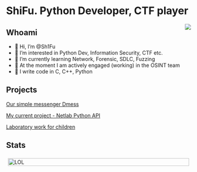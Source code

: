 # ShiFu. Python Developer, CTF player


<img src = "https://i.giphy.com/media/OmK8lulOMQ9XO/giphy.webp" align="right">

## Whoami

* 👋 Hi, I’m @Sh1Fu</li>
* 👀 I’m interested in Python Dev, Information Security, CTF etc.</li>
* 🌱 I’m currently learning Network, Forensic, SDLC, Fuzzing</li>
* 🔎 At the moment I am actively engaged (working) in the OSINT team
* 📗 I write code in C, C++, Python 

## Projects

[Our simple messenger Dmess](https://gitlab.informatics.ru/2019-2020/online/s101/group-04/dmess)

[My current project - Netlab Python API](https://github.com/Sh1Fu/Netlab)

[Laboratory work for children](https://github.com/Sh1Fu/Some-C-Code)


## Stats

<div class="row" style="display: flex;">
  <div style="flex: 33.33%;padding: 5px;">
    <img src="https://github-readme-stats.vercel.app/api?username=Sh1Fu&show_icons=true&theme=onedark&count_private=true" alt="LOL" href="https://github.com/anuraghazra/github-readme-stats" style="width:100%">
  </div>
